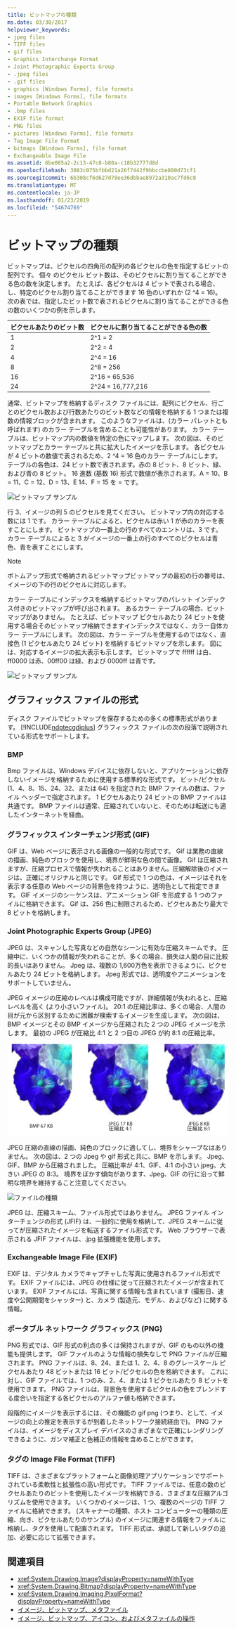 ```yaml
---
title: ビットマップの種類
ms.date: 03/30/2017
helpviewer_keywords:
- jpeg files
- TIFF files
- gif files
- Graphics Interchange Format
- Joint Photographic Experts Group
- .jpeg files
- .gif files
- graphics [Windows Forms], file formats
- images [Windows Forms], file formats
- Portable Network Graphics
- .bmp files
- EXIF file format
- PNG files
- pictures [Windows Forms], file formats
- Tag Image File Format
- bitmaps [Windows Forms], file format
- Exchangeable Image File
ms.assetid: 6be085a2-2c13-47c8-b80a-c18b32777d8d
ms.openlocfilehash: 3083c075bfbbd21a26f7442f9bbccbe800d73cf1
ms.sourcegitcommit: 6b308cf6d627d78ee36dbbae8972a310ac7fd6c8
ms.translationtype: MT
ms.contentlocale: ja-JP
ms.lasthandoff: 01/23/2019
ms.locfileid: "54674769"
---
```

# <a name="types-of-bitmaps"></a>ビットマップの種類
ビットマップは、ピクセルの四角形の配列の各ピクセルの色を指定するビットの配列です。 個々 のピクセル ビット数は、そのピクセルに割り当てることができる色の数を決定します。 たとえば、各ピクセルは 4 ビットで表される場合、し、特定のピクセル割り当てることができます 16 色のいずれか (2 ^4 = 16)。 次の表では、指定したビット数で表されるピクセルに割り当てることができる色の数のいくつかの例を示します。  
  
|ピクセルあたりのビット数|ピクセルに割り当てることができる色の数|  
|--------------------|------------------------------------------------------|  
|1|2^1 = 2|  
|2|2^2 = 4|  
|4|2^4 = 16|  
|8|2^8 = 256|  
|16|2^16 = 65,536|  
|24|2^24 = 16,777,216|  
  
 通常、ビットマップを格納するディスク ファイルには、配列にピクセル、行ごとのピクセル数および行数あたりのビット数などの情報を格納する 1 つまたは複数の情報ブロックが含まれます。 このようなファイルは、(カラー パレットとも呼ばれます) のカラー テーブルを含めることも可能性があります。 カラー テーブルは、ビットマップ内の数値を特定の色にマップします。 次の図は、そのビットマップとカラー テーブルと共に拡大したイメージを示します。 各ピクセルが 4 ビットの数値で表されるため、2 ^4 = 16 色のカラー テーブルにします。 テーブルの各色は、24 ビット数で表されます。赤の 8 ビット、8 ビット、緑、および青の 8 ビット。 16 進数 (基数 16) 形式で数値が表示されます。A = 10、B = 11、C = 12、D = 13、E 14、F = 15 を = です。  
  
 ![ビットマップ サンプル](../../../../docs/framework/winforms/advanced/media/aboutgdip03-art01.gif "AboutGdip03_Art01")  
  
 行 3、イメージの列 5 のピクセルを見てください。 ビットマップ内の対応する数には 1 です。 カラー テーブルによると、ピクセルは赤い 1 が赤のカラーを表すことにします。 ビットマップの一番上の行のすべてのエントリは、3 です。 カラー テーブルによると 3 がイメージの一番上の行のすべてのピクセルは青色、青を表すことにします。  
  
> [!NOTE]
>  ボトムアップ形式で格納されるビットマップビットマップの最初の行の番号は、イメージの下の行のピクセルに対応します。  
  
 カラー テーブルにインデックスを格納するビットマップのパレット インデックス付きのビットマップが呼び出されます。 あるカラー テーブルの場合、ビットマップがありません。 たとえば、ビットマップ ピクセルあたり 24 ビットを使用する場合そのビットマップ格納できますインデックスではなく、カラー自体カラー テーブルにします。 次の図は、カラー テーブルを使用するのではなく、直接色 (1 ピクセルあたり 24 ビット) を格納するビットマップを示します。 図には、対応するイメージの拡大表示も示します。 ビットマップで ffffff は白、ff0000 は赤、00ff00 は緑、および 0000ff は青です。  
  
 ![ビットマップ サンプル](../../../../docs/framework/winforms/advanced/media/aboutgdip03-art02.gif "AboutGdip03_Art02")  
  
## <a name="graphics-file-formats"></a>グラフィックス ファイルの形式  
 ディスク ファイルでビットマップを保存するための多くの標準形式があります。 [!INCLUDE[ndptecgdiplus](../../../../includes/ndptecgdiplus-md.md)] グラフィックス ファイルの次の段落で説明されている形式をサポートします。  
  
### <a name="bmp"></a>BMP  
 Bmp ファイルは、Windows デバイスに依存しないと、アプリケーションに依存しないイメージを格納するために使用する標準的な形式です。 ビット/ピクセル (1、4、8、15、24、32、または 64) を指定された BMP ファイルの数は、ファイル ヘッダーで指定されます。 1 ピクセルあたり 24 ビットの BMP ファイルは共通です。 BMP ファイルは通常、圧縮されていないと、そのためは転送にも適したインターネットを経由。  
  
### <a name="graphics-interchange-format-gif"></a>グラフィックス インターチェンジ形式 (GIF)  
 GIF は、Web ページに表示される画像の一般的な形式です。 Gif は業務の直線の描画、純色のブロックを使用し、境界が鮮明な色の間で画像。 Gif は圧縮されますが、圧縮プロセスで情報が失われることはありません。圧縮解除後のイメージは、正確にオリジナルと同じです。 Gif 形式で 1 つの色は、イメージはそれを表示する任意の Web ページの背景色を持つように、透明色として指定できます。 GIF イメージのシーケンスは、アニメーション GIF を形成する 1 つのファイルに格納できます。 Gif は、256 色に制限されるため、ピクセルあたり最大で 8 ビットを格納します。  
  
### <a name="joint-photographic-experts-group-jpeg"></a>Joint Photographic Experts Group (JPEG)  
 JPEG は、スキャンした写真などの自然なシーンに有効な圧縮スキームです。 圧縮中に、いくつかの情報が失われることが、多くの場合、損失は人間の目に比較的長いはありません。 Jpeg は、複数の 1,600万色を表示できるように、ピクセルあたり 24 ビットを格納します。 Jpeg 形式では、透明度やアニメーションをサポートしていません。  
  
 JPEG イメージの圧縮のレベルは構成可能ですが、詳細情報が失われると、圧縮レベルを高く (より小さいファイル)。 20:1 の圧縮比率は、多くの場合、人間の目が元から区別するために困難が検索するイメージを生成します。 次の図は、BMP イメージとその BMP イメージから圧縮された 2 つの JPEG イメージを示します。 最初の JPEG が圧縮比 4:1 と 2 つ目の JPEG が約 8:1 の圧縮比率。  
  
 ![ファイルの種類サンプル](../../../../docs/framework/winforms/advanced/media/aboutgdip03-art03.gif "AboutGdip03_Art03")  
  
 JPEG 圧縮の直線の描画、純色のブロックに適してし、境界をシャープなはありません。 次の図は、2 つの Jpeg や gif 形式と共に、BMP を示します。 Jpeg、GIF、BMP から圧縮されました。 圧縮比率が 4:1、GIF、4:1 の小さい jpeg、大きい JPEG の 8:3。 境界をぼかす傾向があります、Jpeg、GIF の行に沿って鮮明な境界を維持すること注意してください。  
  
 ![ファイルの種類](../../../../docs/framework/winforms/advanced/media/aboutgdip03-art03a.gif "AboutGdip03_Art03A")  
  
 JPEG は、圧縮スキーム、ファイル形式ではありません。 JPEG ファイル インターチェンジの形式 (JFIF) は、一般的に使用を格納して、JPEG スキームに従ってが圧縮されたイメージを転送するファイル形式です。 Web ブラウザーで表示される JFIF ファイルは、.jpg 拡張機能を使用します。  
  
### <a name="exchangeable-image-file-exif"></a>Exchangeable Image File (EXIF)  
 EXIF は、デジタル カメラでキャプチャした写真に使用されるファイル形式です。 EXIF ファイルには、JPEG の仕様に従って圧縮されたイメージが含まれています。 EXIF ファイルには、写真に関する情報も含まれています (撮影日、速度や公開期間をシャッター) と、カメラ (製造元、モデル、およびなど) に関する情報。  
  
### <a name="portable-network-graphics-png"></a>ポータブル ネットワーク グラフィックス (PNG)  
 PNG 形式では、GIF 形式の利点の多くは保持されますが、GIF のもの以外の機能も提供します。 GIF ファイルのような情報の損失なしで PNG ファイルが圧縮されます。 PNG ファイルは、8、24、または 1、2、4、8 のグレースケール ピクセルあたり 48 ビットまたは 16 ビット/ピクセルの色を格納できます。 これに対し、GIF ファイルでは、1 つのみ、2、4、または 1 ピクセルあたり 8 ビットを使用できます。 PNG ファイルは、背景色を使用するピクセルの色をブレンドする度合いを指定する各ピクセルのアルファ値も格納できます。  
  
 段階的にイメージを表示するには、その機能の gif png (つまり、として、イメージの向上の推定を表示するが到着したネットワーク接続経由で)。 PNG ファイルは、イメージをディスプレイ デバイスのさまざまなで正確にレンダリングできるように、ガンマ補正と色補正の情報を含めることができます。  
  
### <a name="tag-image-file-format-tiff"></a>タグの Image File Format (TIFF)  
 TIFF は、さまざまなプラットフォームと画像処理アプリケーションでサポートされている柔軟性と拡張性の高い形式です。 TIFF ファイルでは、任意の数のピクセルあたりのビットを使用したイメージを格納できる、さまざまな圧縮アルゴリズムを使用できます。 いくつかのイメージは、1 つ、複数のページの TIFF ファイルに格納できます。 (スキャナーの種類、ホスト コンピューターの種類の圧縮、向き、ピクセルあたりのサンプル) のイメージに関連する情報をファイルに格納し、タグを使用して配置されます。 TIFF 形式は、承認して新しいタグの追加、必要に応じて拡張できます。  
  
## <a name="see-also"></a>関連項目
- <xref:System.Drawing.Image?displayProperty=nameWithType>
- <xref:System.Drawing.Bitmap?displayProperty=nameWithType>
- <xref:System.Drawing.Imaging.PixelFormat?displayProperty=nameWithType>
- [イメージ、ビットマップ、メタファイル](../../../../docs/framework/winforms/advanced/images-bitmaps-and-metafiles.md)
- [イメージ、ビットマップ、アイコン、およびメタファイルの操作](../../../../docs/framework/winforms/advanced/working-with-images-bitmaps-icons-and-metafiles.md)
